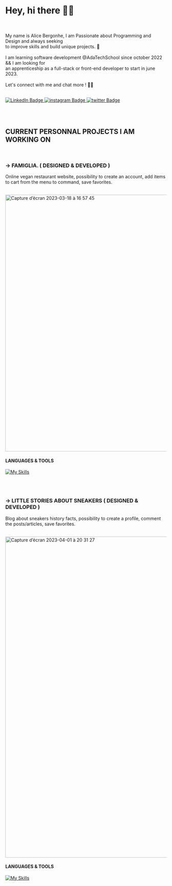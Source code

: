 # Hey,  hi there 🖖🏼
<br /><br />
My name is Alice Bergonhe, I am Passionate about Programming and Design and always seeking <br /> to improve skills and build unique projects.  🚀
<br /><br />
I am learning software development @AdaTechSchool since october 2022 && I am looking for <br /> an apprenticeship as a full-stack or front-end developer to start in june 2023.
<br /><br />
Let's connect with me and chat more ! 🖖🏼<br /><br />

<div id="badges">
  <a href="https://www.linkedin.com/in/alicebergonhe/">
    <img src="https://img.shields.io/badge/LinkedIn-blue?style=for-the-badge&logo=linkedin&logoColor=white" alt="LinkedIn Badge"/>
  </a>
 <a href="https://www.instagram.com/alice_.xplore/">
    <img src="https://img.shields.io/badge/instagram-purple?style=for-the-badge&logo=instagram&logoColor=white" alt="instagram Badge"/>
  </a>
  <a href="https://www.twitter.com/alicexplore/">
    <img src="https://img.shields.io/badge/twitter-blue?style=for-the-badge&logo=twitter&logoColor=white" alt="twitter Badge"/>
  </a>
</div>


<br /> <br />

## CURRENT PERSONNAL PROJECTS I AM WORKING ON

<br />

### → FAMIGLIA. ( DESIGNED & DEVELOPED )

Online vegan restaurant website, possibility to create an account, add items to cart from the menu to command, save favorites.

<br />

<img width="800px" alt="Capture d’écran 2023-03-18 à 16 57 45" src="https://user-images.githubusercontent.com/102388803/229121213-783d53b7-8078-462c-9f7a-99754d885059.png"> 

#### LANGUAGES & TOOLS

[![My Skills](https://skillicons.dev/icons?i=react,tailwind,vite,mysql,js,nodejs,html,css,vscode,ai,figma,github,git)](https://skillicons.dev)

<br /><br />

### → LITTLE STORIES ABOUT SNEAKERS ( DESIGNED & DEVELOPED )
Blog about sneakers history facts, possibility to create a profile, comment the posts/articles, save favorites.

<br />

<img width="1000px" alt="Capture d’écran 2023-04-01 à 20 31 27" src="https://user-images.githubusercontent.com/102388803/229308368-be4de66b-c54c-49e5-b453-ba959c44f569.png"> 

#### LANGUAGES & TOOLS

[![My Skills](https://skillicons.dev/icons?i=react,tailwind,vite,mysql,js,nodejs,html,css,vscode,ai,figma,github,git)](https://skillicons.dev)

<br /><br />

  
<!--### • Languages & tools

<div>
  <img src="https://github.com/devicons/devicon/blob/master/icons/java/java-original-wordmark.svg" title="Java" alt="Java" width="40" height="40"/>&nbsp;
  <img src="https://github.com/devicons/devicon/blob/master/icons/react/react-original-wordmark.svg" title="React" alt="React" width="40" height="40"/>&nbsp;
  <img src="https://github.com/devicons/devicon/blob/master/icons/spring/spring-original-wordmark.svg" title="Spring" alt="Spring" width="40" height="40"/>&nbsp;
  <img src="https://github.com/devicons/devicon/blob/master/icons/materialui/materialui-original.svg" title="Material UI" alt="Material UI" width="40" height="40"/>&nbsp;
  <img src="https://github.com/devicons/devicon/blob/master/icons/flutter/flutter-original.svg" title="Flutter" alt="Flutter" width="40" height="40"/>&nbsp;
 <img src="https://github.com/devicons/devicon/blob/master/icons/redux/redux-original.svg" title="Redux" alt="Redux " width="40" height="40"/>&nbsp;
  <img src="https://github.com/devicons/devicon/blob/master/icons/css3/css3-plain-wordmark.svg"  title="CSS3" alt="CSS" width="40" height="40"/>&nbsp;
  <img src="https://github.com/devicons/devicon/blob/master/icons/html5/html5-original.svg" title="HTML5" alt="HTML" width="40" height="40"/>&nbsp;
  <img src="https://github.com/devicons/devicon/blob/master/icons/javascript/javascript-original.svg" title="JavaScript" alt="JavaScript" width="40" height="40"/>&nbsp;
  <img src="https://github.com/devicons/devicon/blob/master/icons/firebase/firebase-plain-wordmark.svg" title="Firebase" alt="Firebase" width="40" height="40"/>&nbsp;
  <img src="https://github.com/devicons/devicon/blob/master/icons/gatsby/gatsby-original.svg" title="Gatsby"  alt="Gatsby" width="40" height="40"/>&nbsp;
<img src="https://github.com/devicons/devicon/blob/master/icons/mysql/mysql-original-wordmark.svg" title="MySQL"  alt="MySQL" width="40" height="40"/>&nbsp;
 <img src="https://github.com/devicons/devicon/blob/master/icons/nodejs/nodejs-original-wordmark.svg" title="NodeJS" alt="NodeJS" width="40" height="40"/>&nbsp;
 <img src="https://github.com/devicons/devicon/blob/master/icons/amazonwebservices/amazonwebservices-plain-wordmark.svg" title="AWS" alt="AWS" width="40" height="40"/>&nbsp;
  <img src="https://github.com/devicons/devicon/blob/master/icons/git/git-original-wordmark.svg" title="Git" **alt="Git" width="40" height="40"/>


## Current Team Project

The team project I am currently working on is a React application for a furniture sales website.
<br /><br />
<img width="800px" alt="Capture d’écran 2023-03-18 à 17 03 47" src="https://user-images.githubusercontent.com/102388803/226118726-c341e89b-c9a5-4f65-9300-9427f4ba266e.png">

<img width="1440" alt="Capture d’écran 2023-03-31 à 14 26 40" src="https://user-images.githubusercontent.com/102388803/229121213-783d53b7-8078-462c-9f7a-99754d885059.png">

<br />

<img width="1440" alt="Capture d’écran 2023-03-31 à 14 20 31" src="https://user-images.githubusercontent.com/102388803/229121346-9df35a92-9c14-4d2b-8ca8-fea8c47dd05c.png">


</div>-->
